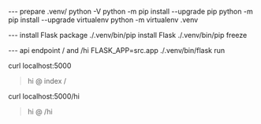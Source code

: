 --- prepare .venv/
python -V
python -m pip install --upgrade pip
python -m pip install --upgrade virtualenv
python -m virtualenv .venv

--- install Flask package
./.venv/bin/pip install Flask
./.venv/bin/pip freeze

--- api endpoint / and /hi
FLASK_APP=src.app  ./.venv/bin/flask run

curl localhost:5000
> hi @ index /

curl localhost:5000/hi
> hi @ /hi
